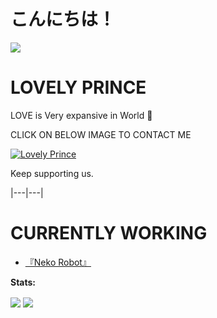 # こんにちは！

<p>

  <a href="https://count.getloli.com"><img src="https://count.getloli.com/get/@demo?theme=rule34" /></a>

    

 </p>

# LOVELY PRINCE

LOVE is Very expansive in World 💜

CLICK ON BELOW IMAGE TO CONTACT ME

[![Lovely Prince](https://telegra.ph/file/c5e66d03c6286d84f98e2.jpg)](https://t.me/Awesome-Prince)

Keep supporting us.



|---|---|

# CURRENTLY WORKING

<!-- CURRENTLY-WORKING:START -->

- [『Neko Robot』](https://t.me/NekoXRobot)





<!-- CURRENTLY-WORKING:END -->

**Stats:**  

<img align="center" src="https://github-readme-stats.vercel.app/api?username=Hodacka&bg_color=30,e96443,904e95&title_color=fff&text_color=fff&count_private=true">

<img align="center" src="https://github-readme-stats.vercel.app/api/top-langs/?username=Hodacka&bg_color=30,e96443,904e95&title_color=fff&text_color=fff&count_private=true">
